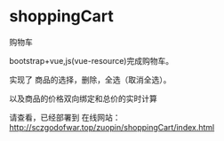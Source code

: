 # shoppingCart

购物车

bootstrap+vue,js(vue-resource)完成购物车。

实现了 商品的选择，删除，全选（取消全选）。

以及商品的价格双向绑定和总价的实时计算

请查看，已经部署到 在线网站：http://sczgodofwar.top/zuopin/shoppingCart/index.html
